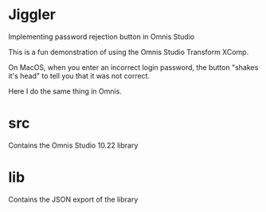# Jiggler
Implementing password rejection button in Omnis Studio

This is a fun demonstration of using the Omnis Studio Transform XComp.

On MacOS, when you enter an incorrect login password, the button "shakes it's head" to tell you that it was not correct.

Here I do the same thing in Omnis.

# src
Contains the Omnis Studio 10.22 library

# lib
Contains the JSON export of the library
